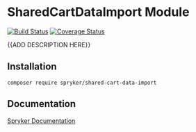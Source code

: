 # SharedCartDataImport Module
[![Build Status](https://travis-ci.org/spryker/shared-cart-data-import.svg)](https://travis-ci.org/spryker/shared-cart-data-import)
[![Coverage Status](https://coveralls.io/repos/github/spryker/shared-cart-data-import/badge.svg)](https://coveralls.io/github/spryker/shared-cart-data-import)

{{ADD DESCRIPTION HERE}}

## Installation

```
composer require spryker/shared-cart-data-import
```

## Documentation

[Spryker Documentation](https://academy.spryker.com/developing_with_spryker/module_guide/modules.html)
